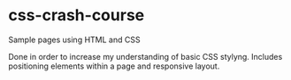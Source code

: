 # css-crash-course
Sample pages using HTML and CSS

Done in order to increase my understanding of basic CSS stylyng.
Includes positioning elements within a page and responsive layout.

